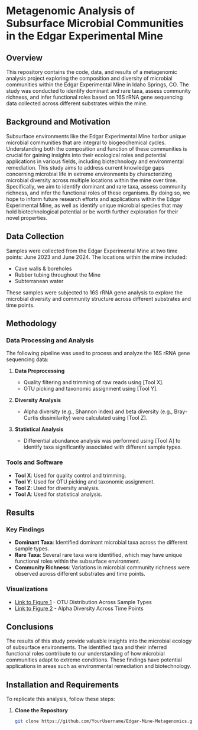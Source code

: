 # Metagenomic Analysis of Subsurface Microbial Communities in the Edgar Experimental Mine

## Overview

This repository contains the code, data, and results of a metagenomic analysis project exploring the composition and diversity of microbial communities within the Edgar Experimental Mine in Idaho Springs, CO. The study was conducted to identify dominant and rare taxa, assess community richness, and infer functional roles based on 16S rRNA gene sequencing data collected across different substrates within the mine.

## Background and Motivation

Subsurface environments like the Edgar Experimental Mine harbor unique microbial communities that are integral to biogeochemical cycles. Understanding both the composition and function of these communities is crucial for gaining insights into their ecological roles and potential applications in various fields, including biotechnology and environmental remediation. This study aims to address current knowledge gaps concerning microbial life in extreme environments by characterizing microbial diversity across multiple locations within the mine over time. Specifically, we aim to identify dominant and rare taxa, assess community richness, and infer the functional roles of these organisms. By doing so, we hope to inform future research efforts and applications within the Edgar Experimental Mine, as well as identify unique microbial species that may hold biotechnological potential or be worth further exploration for their novel properties.

## Data Collection

Samples were collected from the Edgar Experimental Mine at two time points: June 2023 and June 2024. The locations within the mine included:
- Cave walls & boreholes 
- Rubber tubing throughout the Mine
- Subterranean water

These samples were subjected to 16S rRNA gene analysis to explore the microbial diversity and community structure across different substrates and time points.



## Methodology

### Data Processing and Analysis
The following pipeline was used to process and analyze the 16S rRNA gene sequencing data:

1. **Data Preprocessing**
   - Quality filtering and trimming of raw reads using [Tool X].
   - OTU picking and taxonomic assignment using [Tool Y].

2. **Diversity Analysis**
   - Alpha diversity (e.g., Shannon index) and beta diversity (e.g., Bray-Curtis dissimilarity) were calculated using [Tool Z].

3. **Statistical Analysis**
   - Differential abundance analysis was performed using [Tool A] to identify taxa significantly associated with different sample types.

### Tools and Software
- **Tool X**: Used for quality control and trimming.
- **Tool Y**: Used for OTU picking and taxonomic assignment.
- **Tool Z**: Used for diversity analysis.
- **Tool A**: Used for statistical analysis.

## Results

### Key Findings
- **Dominant Taxa**: Identified dominant microbial taxa across the different sample types.
- **Rare Taxa**: Several rare taxa were identified, which may have unique functional roles within the subsurface environment.
- **Community Richness**: Variations in microbial community richness were observed across different substrates and time points.

### Visualizations
- [Link to Figure 1](#) - OTU Distribution Across Sample Types
- [Link to Figure 2](#) - Alpha Diversity Across Time Points

## Conclusions

The results of this study provide valuable insights into the microbial ecology of subsurface environments. The identified taxa and their inferred functional roles contribute to our understanding of how microbial communities adapt to extreme conditions. These findings have potential applications in areas such as environmental remediation and biotechnology.

## Installation and Requirements

To replicate this analysis, follow these steps:

1. **Clone the Repository**
   ```bash
   git clone https://github.com/YourUsername/Edgar-Mine-Metagenomics.git
